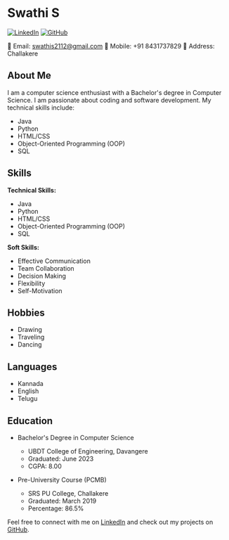 # Swathi S

[![LinkedIn](https://img.shields.io/badge/LinkedIn-SwathiS-blue)](https://www.linkedin.com/in/swathi-s-941705228/)
[![GitHub](https://img.shields.io/badge/GitHub-SwathiS2112-green)](https://github.com/SwathiS2112)

📧 Email: swathis2112@gmail.com
📱 Mobile: +91 8431737829
📍 Address: Challakere

## About Me

I am a computer science enthusiast with a Bachelor's degree in Computer Science. I am passionate about coding and software development. My technical skills include:

- Java
- Python
- HTML/CSS
- Object-Oriented Programming (OOP)
- SQL

## Skills

**Technical Skills:**

- Java
- Python
- HTML/CSS
- Object-Oriented Programming (OOP)
- SQL

**Soft Skills:**

- Effective Communication
- Team Collaboration
- Decision Making
- Flexibility
- Self-Motivation

## Hobbies

- Drawing
- Traveling
- Dancing

## Languages

- Kannada
- English
- Telugu

## Education

- Bachelor's Degree in Computer Science
  - UBDT College of Engineering, Davangere
  - Graduated: June 2023
  - CGPA: 8.00

- Pre-University Course (PCMB)
  - SRS PU College, Challakere
  - Graduated: March 2019
  - Percentage: 86.5%

Feel free to connect with me on [LinkedIn](https://linkedin.com/in/SwathiS) and check out my projects on [GitHub](https://github.com/SwathiS2112).
